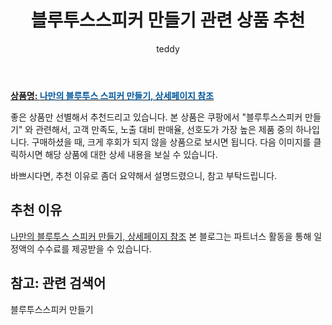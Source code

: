 ﻿---
layout: post
title:  "블루투스스피커 만들기 관련 상품 추천"
author: teddy
categories: [ 가구/인테리어 ]
tags: [블루투스스피커 만들기]
image: https://static.coupangcdn.com/image/vendor_inventory/4e5a/e6c5eac8056f8b04ad876df76a4efd6aae35093c11794ce1685075ac0f26.jpeg 
description: "쿠팡에서 블루투스스피커 만들기 관련 상품으로 가장 고객 선호도가 높은 제품 중 하나입니다."
---

<a href="https://link.coupang.com/re/AFFSDP?lptag=AF3256674&pageKey=6224223467&itemId=12472792376&vendorItemId=80302284900&traceid=V0-153-fc3697695136624a"><b>상품명: <font color='#01579B'>나만의 블루투스 스피커 만들기, 상세페이지 참조</font></b></a>

좋은 상품만 선별해서 추천드리고 있습니다.
본 상품은 쿠팡에서 "블루투스스피커 만들기" 와 관련해서, 고객 만족도, 노출 대비 판매율, 선호도가 가장 높은 제품 중의 하나입니다.
구매하셨을 때, 크게 후회가 되지 않을 상품으로 보시면 됩니다. 
다음 이미지를 클릭하시면 해당 상품에 대한 상세 내용을 보실 수 있습니다.

바쁘시다면, 추천 이유로 좀더 요약해서 설명드렸으니, 참고 부탁드립니다.

## 추천 이유 

<a href="https://link.coupang.com/re/AFFSDP?lptag=AF3256674&pageKey=6224223467&itemId=12472792376&vendorItemId=80302284900&traceid=V0-153-fc3697695136624a">나만의 블루투스 스피커 만들기, 상세페이지 참조</a>
본 블로그는 파트너스 활동을 통해 일정액의 수수료를 제공받을 수 있습니다.

## 참고: 관련 검색어    
블루투스스피커 만들기